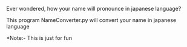 Ever wondered, how your name will pronounce in japanese language?

This program NameConverter.py will convert your name in japanese language



*Note:- This is just for fun 
